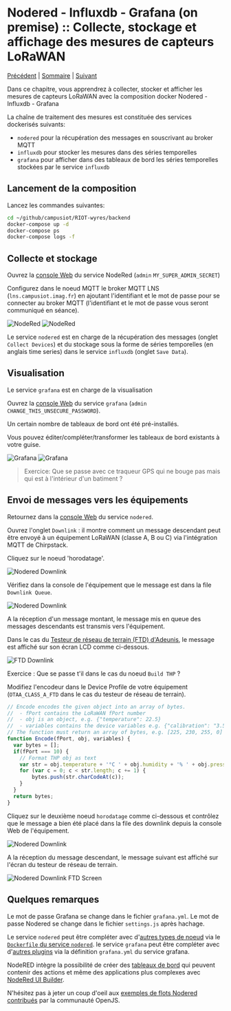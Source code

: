 # Nodered - Influxdb - Grafana (on premise) :: Collecte, stockage et affichage des mesures de capteurs LoRaWAN

[Précédent](08.md) | [Sommaire](README.md) |  [Suivant](08b.md)

Dans ce chapitre, vous apprendrez à collecter, stocker et afficher les mesures de capteurs LoRaWAN avec la composition docker Nodered - Influxdb - Grafana


La chaîne de traitement des mesures est constituée des services dockerisés suivants:
* `nodered` pour la récupération des messages en souscrivant au broker MQTT
* `influxdb` pour stocker les mesures dans des séries temporelles
* `grafana` pour afficher dans des tableaux de bord les séries temporelles stockées par le service `influxdb`

## Lancement de la composition

Lancez les commandes suivantes:

```bash
cd ~/github/campusiot/RIOT-wyres/backend
docker-compose up -d
docker-compose ps
docker-compose logs -f
```

## Collecte et stockage

Ouvrez la [console Web](http://localhost:1880) du service NodeRed (`admin` `MY_SUPER_ADMIN_SECRET`)

Configurez dans le noeud MQTT le broker MQTT LNS (`lns.campusiot.imag.fr`) en ajoutant l'identifiant et le mot de passe pour se connecter au broker MQTT (l'identifiant et le mot de passe vous seront communiqué en séance).

![NodeRed](images/nodered-mqtt-01.png)
![NodeRed](images/nodered-mqtt-02.png)

Le service `nodered` est en charge de la récupération des messages (onglet `Collect Devices`) et du stockage sous la forme de séries temporelles (en anglais time series) dans le service `influxdb` (onglet `Save Data`).

## Visualisation

Le service `grafana` est en charge de la visualisation 

Ouvrez la [console Web](http://localhost:3000) du service `grafana` (`admin` `CHANGE_THIS_UNSECURE_PASSWORD`).

Un certain nombre de tableaux de bord ont été pré-installés.

Vous pouvez éditer/compléter/transformer les tableaux de bord existants à votre guise.

![Grafana](images/grafana-dashboard-wyres.jpg)
![Grafana](images/grafana-dashboard-ftd.png)

> Exercice: Que se passe avec ce traqueur GPS qui ne bouge pas mais qui est à l'intérieur d'un batiment ?

## Envoi de messages vers les équipements

Retournez dans la [console Web](http://localhost:1880) du service `nodered`.

Ouvrez l'onglet `Downlink` : il montre comment un message descendant peut être envoyé à un équipement LoRaWAN (classe A, B ou C) via l'intégration MQTT de Chirpstack.

Cliquez sur le noeud 'horodatage'.

![Nodered Downlink](images/nodered-downlink.png)

Vérifiez dans la console de l'équipement que le message est dans la file `Downlink Queue`.

![Nodered Downlink](images/nodered-downlink-enqueue.png)

A la réception d'un message montant, le message mis en queue des messages descendants est transmis vers l'équipement.

Dans le cas du [Testeur de réseau de terrain (FTD) d'Adeunis](https://www.adeunis.com/produit/ftd-testeur-de-reseau/), le message est affiché sur son écran LCD comme ci-dessous.

![FTD Downlink](images/ftd-downlink.jpg)

Exercice : Que se passe t'il dans le cas du noeud `Build THP` ?

Modifiez l'encodeur dans le Device Profile de votre équipement (`OTAA_CLASS_A_FTD` dans le cas du testeur de réseau de terrain).

```javascript
// Encode encodes the given object into an array of bytes.
//  - fPort contains the LoRaWAN fPort number
//  - obj is an object, e.g. {"temperature": 22.5}
//  - variables contains the device variables e.g. {"calibration": "3.5"} (both the key / value are of type string)
// The function must return an array of bytes, e.g. [225, 230, 255, 0]
function Encode(fPort, obj, variables) {
  var bytes = [];
  if(fPort === 10) {
    // Format THP obj as text
    var str = obj.temperature + '°C ' + obj.humidity + '% ' + obj.pressure + 'hPa';
    for (var c = 0; c < str.length; c += 1) {
        bytes.push(str.charCodeAt(c));
    }
  }
  return bytes;
}
```

Cliquez sur le deuxième noeud `horodatage` comme ci-dessous et contrôlez que le message a bien été placé dans la file des downlink depuis la console Web de l'équipement.

![Nodered Downlink](images/nodered-downlink-02.png)

A la réception du message descendant, le message suivant est affiché sur l'écran du testeur de réseau de terrain.

![Nodered Downlink FTD Screen](images/ftd-downlink-02.jpg)


## Quelques remarques

Le mot de passe Grafana se change dans le fichier `grafana.yml`. Le mot de passe Nodered se change dans le fichier `settings.js` après hachage.

Le service `nodered` peut être compléter avec d'[autres types de noeud](https://flows.nodered.org/search?type=node) via le [`Dockerfile` du service `nodered`](../backend/docker/nodered/Dockerfile). le service `grafana` peut être compléter avec d'[autres plugins](https://grafana.com/grafana/plugins/all-plugins/) via la définition `grafana.yml` du service grafana.

NodeRED intègre la possibilité de créer des [tableaux de bord](https://flows.nodered.org/node/node-red-dashboard) qui peuvent contenir des actions et même des applications plus complexes avec [NodeRed UI Builder](https://flows.nodered.org/node/node-red-contrib-uibuilder).

N'hésitez pas à jeter un coup d'oeil aux [exemples de flots Nodered contribués](https://flows.nodered.org/search?type=flow) par la communauté OpenJS.



